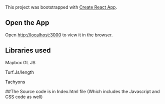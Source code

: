 This project was bootstrapped with [Create React App](https://github.com/facebook/create-react-app).

## Open the App
Open [http://localhost:3000](http://localhost:3000) to view it in the browser.

## Libraries used

Mapbox GL JS

Turf.Js/length

Tachyons

##The Source code is in Index.html file (Which includes the Javascript and CSS code as well)

